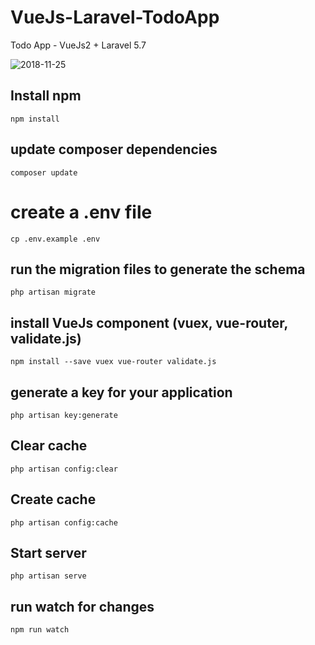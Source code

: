 # VueJs-Laravel-TodoApp
Todo App - VueJs2 + Laravel 5.7

![2018-11-25](https://firebasestorage.googleapis.com/v0/b/look24-notification.appspot.com/o/Vue-Laravel-Todo.gif?alt=media&token=6627efb9-d2af-415b-aae1-13da71b1a743)


## Install npm 
```batch
npm install
```

## update composer dependencies
```batch
composer update
```

# create a .env file
```batch
cp .env.example .env
```

## run the migration files to generate the schema
```batch
php artisan migrate
```

## install VueJs component (vuex, vue-router, validate.js)
```batch
npm install --save vuex vue-router validate.js
```

## generate a key for your application
```batch
php artisan key:generate
```

## Clear cache
```batch
php artisan config:clear
```

## Create cache
```batch
php artisan config:cache
```

## Start server
```batch
php artisan serve
```

## run watch for changes
```batch
npm run watch
```